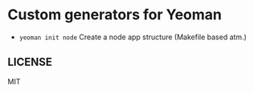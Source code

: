 # Custom generators for Yeoman

* `yeoman init node` Create a node app structure (Makefile based atm.)

## LICENSE

MIT
